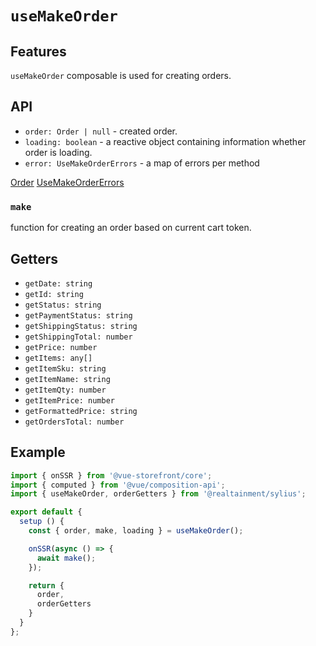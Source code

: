 # `useMakeOrder`

## Features

`useMakeOrder` composable is used for creating orders.

## API

* `order: Order | null` - created order.
* `loading: boolean` - a reactive object containing information whether order is loading.
* `error: UseMakeOrderErrors` - a map of errors per method

[Order](../api-client/sylius-api.order.md)
[UseMakeOrderErrors](https://docs.vuestorefront.io/v2/reference/api/core.usemakeordererrors.html)


### `make`
function for creating an order based on current cart token.


## Getters

* `getDate: string`
* `getId: string`
* `getStatus: string`
* `getPaymentStatus: string`
* `getShippingStatus: string`
* `getShippingTotal: number`
* `getPrice: number`
* `getItems: any[]`
* `getItemSku: string`
* `getItemName: string`
* `getItemQty: number`
* `getItemPrice: number`
* `getFormattedPrice: string`
* `getOrdersTotal: number`


## Example

```js
import { onSSR } from '@vue-storefront/core';
import { computed } from '@vue/composition-api';
import { useMakeOrder, orderGetters } from '@realtainment/sylius';

export default {
  setup () {
    const { order, make, loading } = useMakeOrder();

    onSSR(async () => {
      await make();
    });

    return {
      order,
      orderGetters
    }
  }
};
```

